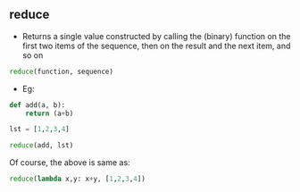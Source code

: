 
## reduce

- Returns a single value constructed by calling the (binary) function on the first two items of the sequence, then on the result and the next item, and so on
``` Python
reduce(function, sequence)
```

- Eg:

``` Python
def add(a, b):
    return (a+b)

lst = [1,2,3,4]

reduce(add, lst)
```

Of course, the above is same as:

``` Python
reduce(lambda x,y: x+y, [1,2,3,4])
```

